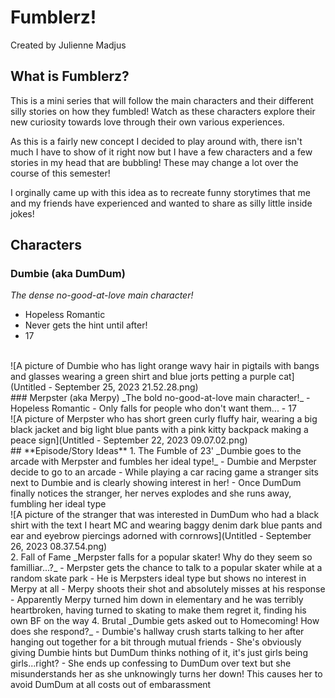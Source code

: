 # **Fumblerz!**
Created by Julienne Madjus
## **What is Fumblerz?**
This is a mini series that will follow the main characters and their different silly stories on how they fumbled! Watch as these characters explore their new curiosity towards love through their own various experiences.

As this is a fairly new concept I decided to play around with, there isn't much I have to show of it right now but I have a few characters and a few stories in my head that are bubbling! These may change a lot over the course of this semester!

I orginally came up with this idea as to recreate funny storytimes that me and my friends have experienced and wanted to share as silly little inside jokes!
## **Characters**
### Dumbie (aka DumDum)
_The dense no-good-at-love main character!_
- Hopeless Romantic
- Never gets the hint until after!
- 17
<br>
![A picture of Dumbie who has light orange wavy hair in pigtails with bangs and glasses wearing a green shirt and blue jorts petting a purple cat](Untitled - September 25, 2023 21.52.28.png)
<br>
### Merpster (aka Merpy)
_The bold no-good-at-love main character!_
- Hopeless Romantic
- Only falls for people who don't want them...
- 17
<br>
![A picture of Merpster who has short green curly fluffy hair, wearing a big black jacket and big light blue pants with a pink kitty backpack making a peace sign](Untitled - September 22, 2023 09.07.02.png)
<br>
## **Episode/Story Ideas**
1. The Fumble of 23'
_Dumbie goes to the arcade with Merpster and fumbles her ideal type!_
   - Dumbie and Merpster decide to go to an arcade
   - While playing a car racing game a stranger sits next to Dumbie and is clearly showing interest in her!
   - Once DumDum finally notices the stranger, her nerves explodes and she runs away, fumbling her ideal type
<br>
![A picture of the stranger that was interested in DumDum who had a black shirt with the text I heart MC and wearing baggy denim dark blue pants and ear and eyebrow piercings adorned with cornrows](Untitled - September 26, 2023 08.37.54.png)
<br>
2. Fall of Fame
_Merpster falls for a popular skater! Why do they seem so familliar...?_
   - Merpster gets the chance to talk to a popular skater while at a random skate park
   - He is Merpsters ideal type but shows no interest in Merpy at all
   - Merpy shoots their shot and absolutely misses at his response
   - Apparently Merpy turned him down in elementary and he was terribly heartbroken, having turned to skating to make them regret it, finding his own BF on the way
4. Brutal
_Dumbie gets asked out to Homecoming! How does she respond?_
   - Dumbie's hallway crush starts talking to her after hanging out together for a bit through mutual friends
   - She's obviously giving Dumbie hints but DumDum thinks nothing of it, it's just girls being girls...right?
   - She ends up confessing to DumDum over text but she misunderstands her as she unknowingly turns her down! This causes her to avoid DumDum at all costs out of embarassment

